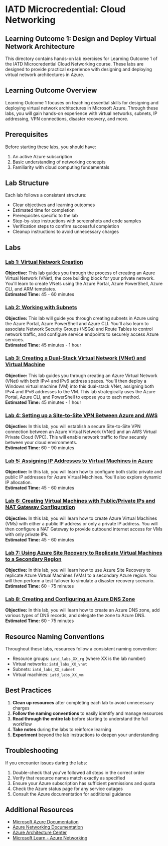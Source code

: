 # IATD Microcredential: Cloud Networking
## Learning Outcome 1: Design and Deploy Virtual Network Architecture

This directory contains hands-on lab exercises for Learning Outcome 1 of the IATD Microcredential Cloud Networking course. These labs are designed to provide practical experience with designing and deploying virtual network architectures in Azure.

## Learning Outcome Overview

Learning Outcome 1 focuses on teaching essential skills for designing and deploying virtual network architectures in Microsoft Azure. Through these labs, you will gain hands-on experience with virtual networks, subnets, IP addressing, VPN connections, disaster recovery, and more.

## Prerequisites

Before starting these labs, you should have:

1. An active Azure subscription
2. Basic understanding of networking concepts
3. Familiarity with cloud computing fundamentals

## Lab Structure

Each lab follows a consistent structure:
- Clear objectives and learning outcomes
- Estimated time for completion
- Prerequisites specific to the lab
- Step-by-step instructions with screenshots and code samples
- Verification steps to confirm successful completion
- Cleanup instructions to avoid unnecessary charges

## Labs

### [Lab 1: Virtual Network Creation](/learning_outcome_1/labs/lab-001)
**Objective:** This lab guides you through the process of creating an Azure Virtual Network (VNet), the core building block for your private network. You'll learn to create VNets using the Azure Portal, Azure PowerShell, Azure CLI, and ARM templates.  
**Estimated Time:** 45 - 60 minutes

### [Lab 2: Working with Subnets](/learning_outcome_1/labs/lab-002)
**Objective:** This lab will guide you through creating subnets in Azure using the Azure Portal, Azure PowerShell and Azure CLI. You'll also learn to associate Network Security Groups (NSGs) and Route Tables to control network traffic, and configure service endpoints to securely access Azure services.  
**Estimated Time:** 45 minutes - 1 hour

### [Lab 3: Creating a Dual-Stack Virtual Network (VNet) and Virtual Machine](/learning_outcome_1/labs/lab-003)
**Objective:** This lab guides you through creating an Azure Virtual Network (VNet) with both IPv4 and IPv6 address spaces. You'll then deploy a Windows virtual machine (VM) into this dual-stack VNet, assigning both IPv4 and IPv6 addresses to the VM. This lab strategically uses the Azure Portal, Azure CLI, and PowerShell to expose you to each method.  
**Estimated Time:** 45 minutes - 1 hour

### [Lab 4: Setting up a Site-to-Site VPN Between Azure and AWS](/learning_outcome_1/labs/lab-004)
**Objective:** In this lab, you will establish a secure Site-to-Site VPN connection between an Azure Virtual Network (VNet) and an AWS Virtual Private Cloud (VPC). This will enable network traffic to flow securely between your cloud environments.  
**Estimated Time:** 60 - 90 minutes

### [Lab 5: Assigning IP Addresses to Virtual Machines in Azure](/learning_outcome_1/labs/lab-005)
**Objective:** In this lab, you will learn how to configure both static private and public IP addresses for Azure Virtual Machines. You'll also explore dynamic IP allocation.  
**Estimated Time:** 45 - 60 minutes

### [Lab 6: Creating Virtual Machines with Public/Private IPs and NAT Gateway Configuration](/learning_outcome_1/labs/lab-006)
**Objective:** In this lab, you will learn how to create Azure Virtual Machines (VMs) with either a public IP address or only a private IP address. You will then configure a NAT Gateway to provide outbound internet access for VMs with only private IPs.  
**Estimated Time:** 45 - 60 minutes

### [Lab 7: Using Azure Site Recovery to Replicate Virtual Machines to a Secondary Region](/learning_outcome_1/labs/lab-007)
**Objective:** In this lab, you will learn how to use Azure Site Recovery to replicate Azure Virtual Machines (VMs) to a secondary Azure region. You will then perform a test failover to simulate a disaster recovery scenario.  
**Estimated Time:** 60 - 75 minutes

### [Lab 8: Creating and Configuring an Azure DNS Zone](/learning_outcome_1/labs/lab-008)
**Objective:** In this lab, you will learn how to create an Azure DNS zone, add various types of DNS records, and delegate the zone to Azure DNS.  
**Estimated Time:** 60 - 75 minutes

## Resource Naming Conventions

Throughout these labs, resources follow a consistent naming convention:
- Resource groups: `iatd_labs_XX_rg` (where XX is the lab number)
- Virtual networks: `iatd_labs_XX_vnet`
- Subnets: `iatd_labs_XX_subnet`
- Virtual machines: `iatd_labs_XX_vm`

## Best Practices

1. **Clean up resources** after completing each lab to avoid unnecessary charges
2. **Follow the naming conventions** to easily identify and manage resources
3. **Read through the entire lab** before starting to understand the full workflow
4. **Take notes** during the labs to reinforce learning
5. **Experiment** beyond the lab instructions to deepen your understanding

## Troubleshooting

If you encounter issues during the labs:
1. Double-check that you've followed all steps in the correct order
2. Verify that resource names match exactly as specified
3. Ensure your Azure subscription has sufficient permissions and quota
4. Check the Azure status page for any service outages
5. Consult the Azure documentation for additional guidance

## Additional Resources

- [Microsoft Azure Documentation](https://docs.microsoft.com/en-us/azure/)
- [Azure Networking Documentation](https://docs.microsoft.com/en-us/azure/networking/)
- [Azure Architecture Center](https://docs.microsoft.com/en-us/azure/architecture/)
- [Microsoft Learn - Azure Networking](https://docs.microsoft.com/en-us/learn/paths/azure-networking/)